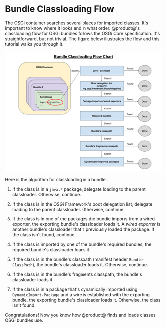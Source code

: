 # Bundle Classloading Flow [](id=bundle-classloading-flow)

The OSGi container searches several places for imported classes. It's important
to know where it looks and in what order. @product@'s classloading flow for OSGi
bundles follows the OSGi Core specification. It's straightforward, but not
trivial. The figure below illustrates the flow and this tutorial walks you
through it.

![Figure 1.0: This flow chart illustrates classloading in a bundle.](../../images/bundle-classloading-flow-chart.png)

Here is the algorithm for classloading in a bundle: 

1.  If the class is in a `java.*` package, delegate loading to the parent
    classloader. Otherwise, continue.

2.  If the class is in the OSGi Framework's boot delegation list, delegate
    loading to the parent classloader. Otherwise, continue.

3.  If the class is in one of the packages the bundle imports from a wired
    exporter, the exporting bundle's classloader loads it. A *wired exporter* is
    another bundle's classloader that's previously loaded the package. If the
    class isn't found, continue.

4.  If the class is imported by one of the bundle's required bundles, the
    required bundle's classloader loads it.

5.  If the class is in the bundle's classpath (manifest header
    `Bundle-ClassPath`), the bundle's classloader loads it. Otherwise, continue.

6.  If the class is in the bundle's fragments classpath, the bundle's
    classloader loads it.

7.  If the class is in a package that's dynamically imported using
    `DynamicImport-Package` and a wire is established with the exporting bundle,
    the exporting bundle's classloader loads it. Otherwise, the class isn't
    found.

Congratulations! Now you know how @product@ finds and loads classes OSGi bundles
use. 
